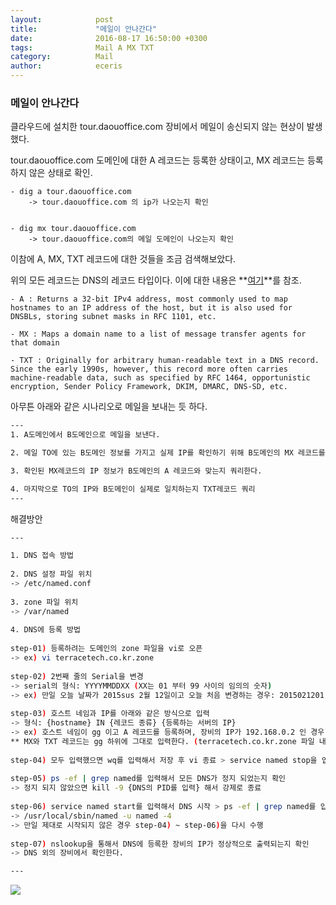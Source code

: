 ```yaml
---
layout:            post
title:             "메일이 안나간다"
date:              2016-08-17 16:50:00 +0300
tags:              Mail A MX TXT 
category:          Mail
author:            eceris
---
```


### **메일이 안나간다**
클라우드에 설치한 tour.daouoffice.com 장비에서 메일이 송신되지 않는 현상이 발생했다.

tour.daouoffice.com 도메인에 대한 A 레코드는 등록한 상태이고, MX 레코드는 등록하지 않은 상태로 확인.

	- dig a tour.daouoffice.com 
		-> tour.daouoffice.com 의 ip가 나오는지 확인


	- dig mx tour.daouoffice.com
		-> tour.daouoffice.com의 메일 도메인이 나오는지 확인


이참에 A, MX, TXT 레코드에 대한 것들을 조금 검색해보았다.

위의 모든 레코드는 DNS의 레코드 타입이다. 이에 대한 내용은 **[여기](https://en.wikipedia.org/wiki/List_of_DNS_record_types)**를 참조.

	- A : Returns a 32-bit IPv4 address, most commonly used to map hostnames to an IP address of the host, but it is also used for DNSBLs, storing subnet masks in RFC 1101, etc.
	 
	- MX : Maps a domain name to a list of message transfer agents for that domain
	
	- TXT : Originally for arbitrary human-readable text in a DNS record. Since the early 1990s, however, this record more often carries machine-readable data, such as specified by RFC 1464, opportunistic encryption, Sender Policy Framework, DKIM, DMARC, DNS-SD, etc.


아무튼 아래와 같은 시나리오로 메일을 보내는 듯 하다.

```bash
---
1. A도메인에서 B도메인으로 메일을 보낸다.

2. 메일 TO에 있는 B도메인 정보를 가지고 실제 IP를 확인하기 위해 B도메인의 MX 레코드를 쿼리한다.

3. 확인된 MX레코드의 IP 정보가 B도메인의 A 레코드와 맞는지 쿼리한다.

4. 마지막으로 TO의 IP와 B도메인이 실제로 일치하는지 TXT레코드 쿼리
---
```  

해결방안

```bash
---

1. DNS 접속 방법
 
2. DNS 설정 파일 위치
-> /etc/named.conf
 
3. zone 파일 위치
-> /var/named
 
4. DNS에 등록 방법
 
step-01) 등록하려는 도메인의 zone 파일을 vi로 오픈
-> ex) vi terracetech.co.kr.zone
 
step-02) 2번째 줄의 Serial을 변경
-> serial의 형식: YYYYMMDDXX (XX는 01 부터 99 사이의 임의의 숫자)
-> ex) 만일 오늘 날짜가 2015sus 2월 12일이고 오늘 처음 변경하는 경우: 2015021201 로 변경
 
step-03) 호스트 네임과 IP를 아래와 같은 방식으로 입력
-> 형식: {hostname} IN {레코드 종류} {등록하는 서버의 IP}
-> ex) 호스트 네임이 gg 이고 A 레코드를 등록하며, 장비의 IP가 192.168.0.2 인 경우: gg IN A 192.168.0.2
** MX와 TXT 레코드는 gg 하위에 그대로 입력한다. (terracetech.co.kr.zone 파일 내부의 입력 방식 참조)
 
step-04) 모두 입력했으면 wq를 입력해서 저장 후 vi 종료 > service named stop을 입력해서 DNS 서비스를 종료
 
step-05) ps -ef | grep named를 입력해서 모든 DNS가 정지 되었는지 확인
-> 정지 되지 않았으면 kill -9 {DNS의 PID를 입력} 해서 강제로 종료
 
step-06) service named start를 입력해서 DNS 시작 > ps -ef | grep named를 입력해서 named 프로세스가 아래와 같이 출력되는지 확인
-> /usr/local/sbin/named -u named -4
-> 만일 제대로 시작되지 않은 경우 step-04) ~ step-06)을 다시 수행
 
step-07) nslookup을 통해서 DNS에 등록한 장비의 IP가 정상적으로 출력되는지 확인
-> DNS 외의 장비에서 확인한다.

---
```
![](https://eceris.github.io/media/img/20160817_zone.jpg)

